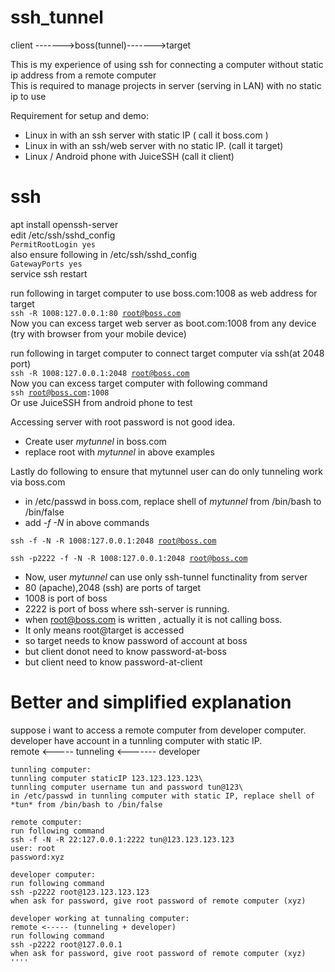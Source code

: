 # ssh_tunnel

client ------->boss(tunnel)------->target

This is my experience of using ssh for connecting a computer without static ip address from a remote computer\
This is required to manage projects in server (serving in LAN) with no static ip to use

Requirement for setup and demo:
- Linux in with an ssh server with static IP ( call it boss.com )
- Linux in with an ssh/web server with no static IP. (call it target)
- Linux / Android phone with JuiceSSH (call it client)


ssh
===
apt install openssh-server\
edit /etc/ssh/sshd_config\
<code>PermitRootLogin yes</code>\
also ensure following in /etc/ssh/sshd_config\
<code>GatewayPorts yes</code>\
service ssh restart

run following in target computer to use boss.com:1008 as web address for target \
<code>ssh -R 1008:127.0.0.1:80 root@boss.com</code>\
Now you can excess target web server as boot.com:1008 from any device (try with browser from your mobile device)

run following in target computer to connect target computer via ssh(at 2048 port)\
<code>ssh -R 1008:127.0.0.1:2048 root@boss.com</code>\
Now you can excess target computer with following command\
<code>ssh root@boss.com:1008</code>\
Or use JuiceSSH from android phone to test

Accessing server with root password is not good idea.
- Create user *mytunnel* in boss.com
- replace root with *mytunnel* in above examples

Lastly do following to ensure that mytunnel user can do only tunneling work via boss.com
- in /etc/passwd in boss.com, replace shell of *mytunnel* from /bin/bash to /bin/false
- add *-f -N* in above commands
  
<code>ssh -f -N -R 1008:127.0.0.1:2048 root@boss.com</code>

<code>ssh -p2222 -f -N -R 1008:127.0.0.1:2048 root@boss.com</code>


- Now, user *mytunnel* can use only ssh-tunnel functinality from server
- 80 (apache),2048 (ssh) are ports of target
- 1008 is port of boss
- 2222 is port of boss where ssh-server is running.
- when root@boss.com is written , actually it is not calling boss.
- It only means root@target is accessed
- so target needs to know password of account at boss
- but client donot need to know password-at-boss
- but client need to know password-at-client


Better and simplified explanation
=================================
suppose i want to access a remote computer from developer computer.\
developer have account in a tunnling computer with static IP.\
remote <----- tunneling <------- developer

```
tunnling computer:
tunnling computer staticIP 123.123.123.123\
tunnling computer username tun and password tun@123\
in /etc/passwd in tunnling computer with static IP, replace shell of *tun* from /bin/bash to /bin/false
```

```
remote computer:
run following command
ssh -f -N -R 22:127.0.0.1:2222 tun@123.123.123.123
user: root
password:xyz
```

```
developer computer:
run following command
ssh -p2222 root@123.123.123.123
when ask for password, give root password of remote computer (xyz)
```

```
developer working at tunnaling computer:
remote <----- (tunneling + developer)
run following command
ssh -p2222 root@127.0.0.1
when ask for password, give root password of remote computer (xyz)
''''

